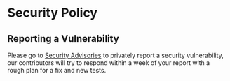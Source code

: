 <!--
SPDX-FileCopyrightText: 2023 Alliander N.V.

SPDX-License-Identifier: Apache-2.0
-->
# Security Policy

## Reporting a Vulnerability

Please go to [Security Advisories](https://github.com/com-pas/compas-scl-data-service/security/advisories) to privately report a security vulnerability, 
our contributors will try to respond within a week of your report with a rough plan for a fix and new tests.
